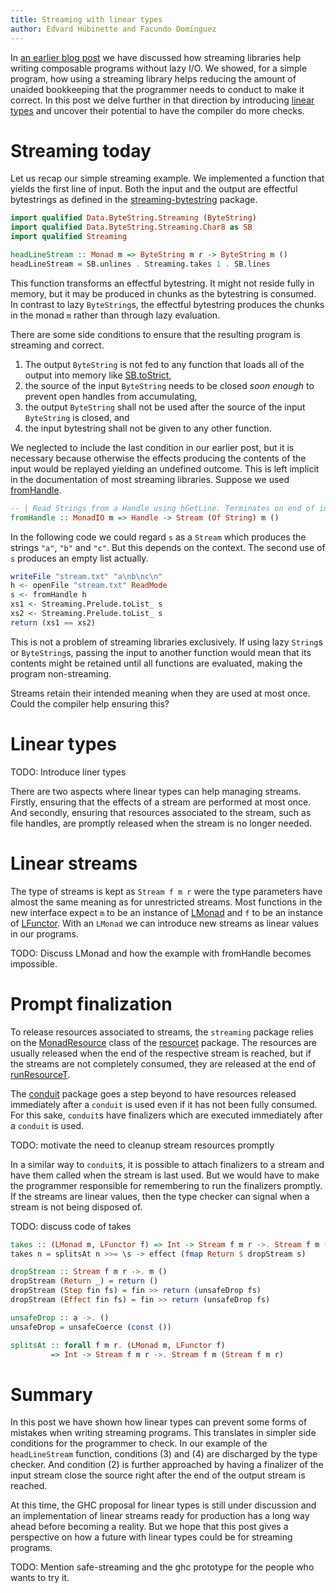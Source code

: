 ```yaml
---
title: Streaming with linear types
author: Edvard Hübinette and Facundo Domínguez
---
```


In
[an earlier blog post](http://www.tweag.io/posts/2017-07-27-streaming-programs.html)
we have discussed how streaming libraries
help writing composable programs without lazy I/O. We showed, for
a simple program, how using a streaming library helps reducing the
amount of unaided bookkeeping that the programmer needs to conduct
to make it correct. In this post we delve further in that direction
by introducing
[linear types](http://www.tweag.io/posts/2017-03-13-linear-types.html)
and uncover their potential to have the compiler do more checks.

# Streaming today

Let us recap our simple streaming example. We implemented a
function that yields the first line of input. Both the input and
the output are effectful bytestrings as defined in the
[streaming-bytestring](http://www.stackage.org/package/streaming-bytestring)
package.

```Haskell
import qualified Data.ByteString.Streaming (ByteString)
import qualified Data.ByteString.Streaming.Char8 as SB
import qualified Streaming

headLineStream :: Monad m => ByteString m r -> ByteString m ()
headLineStream = SB.unlines . Streaming.takes 1 . SB.lines
```

This function transforms an effectful bytestring. It might not reside
fully in memory, but it may be produced in chunks as the bytestring is
consumed. In contrast to lazy `ByteString`s, the effectful bytestring
produces the chunks in the monad `m` rather than through lazy
evaluation. 

There are some side conditions to ensure that the resulting program is
streaming and correct.
 1. The output `ByteString` is not fed to any function that loads all of
   the output into memory like
   [SB.toStrict](https://www.stackage.org/haddock/lts-8.22/streaming-bytestring-0.1.4.6/Data-ByteString-Streaming-Char8.html#v:toStrict),
 2. the source of the input `ByteString` needs to be closed *soon enough* to
   prevent open handles from accumulating,
 3. the output `ByteString` shall not be used after the source of the
   input `ByteString` is closed, and
 4. the input bytestring shall not be given to any other function.
 
We neglected to include the last condition in our earlier post,
but it is necessary because otherwise the effects producing the
contents of the input would be replayed yielding an undefined outcome.
This is left implicit in the documentation of most streaming libraries.
Suppose we used
[fromHandle](https://www.stackage.org/haddock/lts-9.4/streaming-0.1.4.5/Streaming-Prelude.html#v:fromHandle).

``` haskell
-- | Read Strings from a Handle using hGetLine. Terminates on end of input.
fromHandle :: MonadIO m => Handle -> Stream (Of String) m ()
```

In the following code we could regard `s` as a `Stream` which produces
the strings `"a"`, `"b"` and `"c"`. But this depends on the context. The
second use of `s` produces an empty list actually.

``` haskell
writeFile "stream.txt" "a\nb\nc\n"
h <- openFile "stream.txt" ReadMode
s <- fromHandle h
xs1 <- Streaming.Prelude.toList_ s
xs2 <- Streaming.Prelude.toList_ s
return (xs1 == xs2)
```

This is not a problem of streaming libraries exclusively. If using lazy
`String`s or `ByteString`s, passing the input to another
function would mean that its contents might be retained until all
functions are evaluated, making the program non-streaming.

Streams retain their intended meaning when they are used at most once.
Could the compiler help ensuring this?

# Linear types

TODO: Introduce liner types

There are two aspects where linear types can help managing streams.
Firstly, ensuring that the effects of a stream are performed at most
once. And secondly, ensuring that resources associated to the stream,
such as file handles, are promptly released when the stream is no longer
needed.

# Linear streams

The type of streams is kept as `Stream f m r` were the type parameters
have almost the same meaning as for unrestricted streams. Most functions
in the new interface expect `m` to be an instance of [LMonad]() and `f`
to be an instance of [LFunctor](). With an `LMonad` we can introduce new
streams as linear values in our programs.

TODO: Discuss LMonad and how the example with fromHandle becomes
impossible.

# Prompt finalization

To release resources associated to streams, the `streaming` package
relies on the
[MonadResource](https://www.stackage.org/haddock/lts-9.4/resourcet-1.1.9/Control-Monad-Trans-Resource.html#t:MonadResource)
class of the
[resourcet](https://www.stackage.org/lts-9.4/package/resourcet) package.
The resources are usually released when the end of the respective stream
is reached, but if the streams are not completely consumed, they are
released at the end of
[runResourceT](https://www.stackage.org/haddock/lts-9.4/resourcet-1.1.9/Control-Monad-Trans-Resource.html#v:runResourceT).

The [conduit](https://www.stackage.org/lts-9.4/package/conduit) package
goes a step beyond to have resources released immediately after a
`conduit` is used even if it has not been fully consumed. For this sake,
`conduit`s have finalizers which are executed immediately after a
`conduit` is used.

TODO: motivate the need to cleanup stream resources promptly 

In a similar way to `conduit`s, it is possible to attach finalizers to a
stream and have them called when the stream is last used. But we would
have to make the programmer responsible for remembering to run the
finalizers promptly. If the streams are linear values, then the type
checker can signal when a stream is not being disposed of.

TODO: discuss code of takes

``` haskell
takes :: (LMonad m, LFunctor f) => Int -> Stream f m r ->. Stream f m ()
takes n = splitsAt n >>= \s -> effect (fmap Return $ dropStream s)

dropStream :: Stream f m r ->. m ()
dropStream (Return _) = return ()
dropStream (Step fin fs) = fin >> return (unsafeDrop fs)
dropStream (Effect fin fs) = fin >> return (unsafeDrop fs)

unsafeDrop :: a ->. ()
unsafeDrop = unsafeCoerce (const ())

splitsAt :: forall f m r. (LMonad m, LFunctor f)
         => Int -> Stream f m r ->. Stream f m (Stream f m r)
```

# Summary

In this post we have shown how linear types can prevent some forms of
mistakes when writing streaming programs. This translates in simpler
side conditions for the programmer to check. In our example of the
`headLineStream` function, conditions (3) and (4) are discharged by
the type checker. And condition (2) is further approached by having
a finalizer of the input stream close the source right after the end
of the output stream is reached.

At this time, the GHC proposal for linear types is still under
discussion and an implementation of linear streams ready for production
has a long way ahead before becoming a reality. But we hope that this
post gives a perspective on how a future with linear types could be for
streaming programs.

TODO: Mention safe-streaming and the ghc prototype for the people
      who wants to try it.
